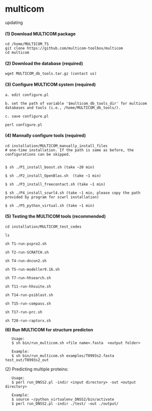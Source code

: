 # multicom
updating

#### (1) Download MULTICOM package

```
cd /home/MULTICOM_TS
git clone https://github.com/multicom-toolbox/multicom
cd multicom
```

#### (2) Download the database (required)
```
wget MULTICOM_db_tools.tar.gz (contact us)
```
#### (3) Configure MULTICOM system (required)

```
a. edit configure.pl

b. set the path of variable '$multicom_db_tools_dir' for multicom databases and tools (i.e., /home/MULTICOM_db_tools/).

c. save configure.pl

perl configure.pl
```

#### (4) Mannally configure tools (required)

```
cd installation/MULTICOM_manually_install_files
# one-time installation. If the path is same as before, the configurations can be skipped.


$ sh ./P1_install_boost.sh (take ~20 min)

$ sh ./P2_install_OpenBlas.sh  (take ~1 min)

$ sh ./P3_install_freecontact.sh (take ~1 min)

$ sh ./P4_install_scwrl4.sh (take ~1 min, please copy the path provided by program for scwrl installation)

$ sh ./P5_python_virtual.sh (take ~1 min)
```

#### (5) Testing the MULTICOM tools (recommended)


```
cd installation/MULTICOM_test_codes

ls

sh T1-run-pspro2.sh

sh T2-run-SCRATCH.sh

sh T4-run-dncon2.sh 

sh T5-run-modeller9.16.sh

sh T7-run-hhsearch.sh

sh T11-run-hhsuite.sh

sh T14-run-psiblast.sh

sh T15-run-compass.sh

sh T17-run-prc.sh

sh T20-run-raptorx.sh

```


**(6) Run MULTICOM for structure predicton**

```
   Usage:
   $ sh bin/run_multicom.sh <file name>.fasta  <output folder>

   Example:
   $ sh bin/run_multicom.sh examples/T0993s2.fasta test_out/T0993s2_out
```

(2) Predicting multiple proteins:

```
   Usage:
   $ perl run_DNSS2.pl -indir <input directory> -out <output directory>

   Example:
   $ source ~/python_virtualenv_DNSS2/bin/activate
   $ perl run_DNSS2.pl -indir ./test/ -out ./output/
```
